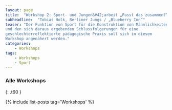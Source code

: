 ```yaml
---
layout: page
title:  "Workshop 2: Sport- und Jungen&#42;arbeit „Passt das zusammen?“"
subheadline:  "Tobias Holk, Berliner Jungs / „Blueberry Inn“"
teaser: "Der Funktion von Sport für die Konstruktion von Männlichkeiten
und den sich daraus ergebenden Schlussfolgerungen für eine
geschlechterreflektierte pädagogische Praxis soll sich in diesem
Workshop angenähert werden."
categories:
    - Workshops
tags:
    - Workshops
    - Sport
---
```

<!--more-->


### Alle Workshops 
{: .t60 }

{% include list-posts tag='Workshops' %}

